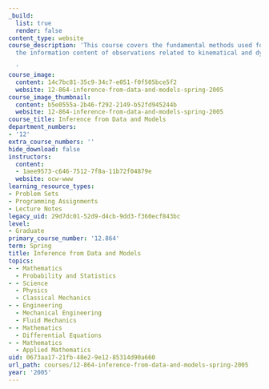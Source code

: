 ```yaml
---
_build:
  list: true
  render: false
content_type: website
course_description: 'This course covers the fundamental methods used for exploring
  the information content of observations related to kinematical and dynamical models.

  '
course_image:
  content: 14c7bc81-35c9-34c7-e051-f0f505bce5f2
  website: 12-864-inference-from-data-and-models-spring-2005
course_image_thumbnail:
  content: b5e0555a-2b46-f292-2149-b52fd945244b
  website: 12-864-inference-from-data-and-models-spring-2005
course_title: Inference from Data and Models
department_numbers:
- '12'
extra_course_numbers: ''
hide_download: false
instructors:
  content:
  - 1aee9573-c646-7512-7f8a-11b72f04879e
  website: ocw-www
learning_resource_types:
- Problem Sets
- Programming Assignments
- Lecture Notes
legacy_uid: 29d7dc01-52d9-d4cb-9dd3-f360ecf843bc
level:
- Graduate
primary_course_number: '12.864'
term: Spring
title: Inference from Data and Models
topics:
- - Mathematics
  - Probability and Statistics
- - Science
  - Physics
  - Classical Mechanics
- - Engineering
  - Mechanical Engineering
  - Fluid Mechanics
- - Mathematics
  - Differential Equations
- - Mathematics
  - Applied Mathematics
uid: 0673aa17-21fb-48e2-9e12-85314d90a660
url_path: courses/12-864-inference-from-data-and-models-spring-2005
year: '2005'
---
```

